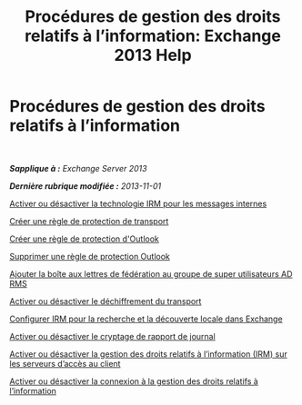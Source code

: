 ﻿---
title: 'Procédures de gestion des droits relatifs à l’information: Exchange 2013 Help'
TOCTitle: Procédures de gestion des droits relatifs à l’information
ms:assetid: e5b3c7d1-31d6-481f-82e7-a3766da9a510
ms:mtpsurl: https://technet.microsoft.com/fr-fr/library/Dd351212(v=EXCHG.150)
ms:contentKeyID: 50479442
ms.date: 04/24/2018
mtps_version: v=EXCHG.150
ms.translationtype: HT
---

# Procédures de gestion des droits relatifs à l’information

 

_**Sapplique à :** Exchange Server 2013_

_**Dernière rubrique modifiée :** 2013-11-01_

[Activer ou désactiver la technologie IRM pour les messages internes](enable-or-disable-irm-for-internal-messages-exchange-2013-help.md)

[Créer une règle de protection de transport](create-a-transport-protection-rule-exchange-2013-help.md)

[Créer une règle de protection d'Outlook](create-an-outlook-protection-rule-exchange-2013-help.md)

[Supprimer une règle de protection Outlook](remove-an-outlook-protection-rule-exchange-2013-help.md)

[Ajouter la boîte aux lettres de fédération au groupe de super utilisateurs AD RMS](add-the-federation-mailbox-to-the-ad-rms-super-users-group-exchange-2013-help.md)

[Activer ou désactiver le déchiffrement du transport](enable-or-disable-transport-decryption-exchange-2013-help.md)

[Configurer IRM pour la recherche et la découverte locale dans Exchange](configure-irm-for-exchange-search-and-https://docs.microsoft.com/fr-fr/exchange/security-and-compliance/in-place-ediscovery/in-place-ediscovery)

[Activer ou désactiver le cryptage de rapport de journal](enable-or-disable-journal-report-decryption-exchange-2013-help.md)

[Activer ou désactiver la gestion des droits relatifs à l’information (IRM) sur les serveurs d’accès au client](enable-or-disable-information-rights-management-on-client-access-servers-exchange-2013-help.md)

[Activer ou désactiver la connexion à la gestion des droits relatifs à l’information](enable-or-disable-information-rights-management-logging-exchange-2013-help.md)

